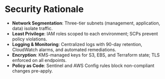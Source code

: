 # Security Rationale

- **Network Segmentation**: Three-tier subnets (management, application, data) isolate traffic.
- **Least Privilege**: IAM roles scoped to each environment; SCPs prevent policy violations.
- **Logging & Monitoring**: Centralized logs with 90-day retention, CloudWatch alarms, and automated remediations.
- **Encryption**: KMS-managed keys for S3, EBS, and Terraform state; TLS enforced on all endpoints.
- **Policy as Code**: Sentinel and AWS Config rules block non-compliant changes pre-apply.